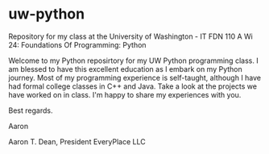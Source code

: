 # uw-python
Repository for my class at the University of Washington - IT FDN 110 A Wi 24: Foundations Of Programming: Python

Welcome to my Python reposirtory for my UW Python programming class.
I am blessed to have this excellent education as I embark on my Python journey.
Most of my programming experience is self-taught, although I have had formal college classes in C++ and Java.
Take a look at the projects we have worked on in class.  I'm happy to share my experiences with you.

Best regards.

Aaron

Aaron T. Dean, President
EveryPlace LLC
